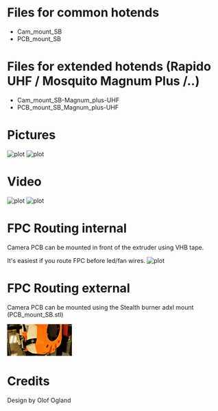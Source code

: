 # Files for common hotends
- Cam_mount_SB
- PCB_mount_SB

# Files for extended hotends (Rapido UHF / Mosquito Magnum Plus /..)
- Cam_mount_SB-Magnum_plus-UHF
- PCB_mount_SB_Magnum_plus-UHF


# Pictures
![plot](./images/render1.png)
![plot](./images/render2.png)

# Video
![plot](./images/render1.png)
![plot](./images/render2.png)

# FPC Routing internal
Camera PCB can be mounted in front of the extruder using VHB tape.

It's easiest if you route FPC before led/fan wires.
![plot](./images/render1.png)


# FPC Routing external
Camera PCB can be mounted using the Stealth burner adxl mount (PCB_mount_SB.stl)

<img src="./images/FEP_EXTERNAL.jpg "  width="30%">


# Credits
Design by Olof Ogland